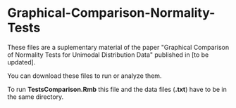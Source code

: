 # Graphical-Comparison-Normality-Tests
These files are a suplementary material of the paper "Graphical Comparison of Normality Tests for Unimodal Distribution Data"  published in [to be updated].

You can download these files to run or analyze them.

To run **TestsComparison.Rmb** this file and the data files (**.txt**) have to be in the same directory.
